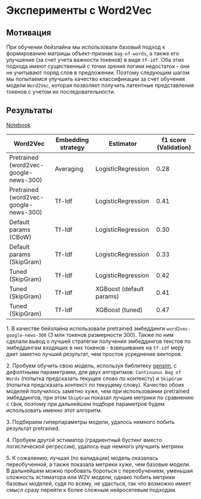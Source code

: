 # Эксперименты с Word2Vec

## Мотивация

При обучении бейзлайна мы использовали базовый подход к формированию матрицы объект-признак `bag-of-words`, а также его улучшение (за счет учета важности токенов) в виде `tf-idf`. Оба этих подхода имеют существенный с точки зрения логики недостаток - они не учитывают поряд слов в предложении. Поэтому следующим шагом мы попытаемся улучшить качество классификации за счет обучения модели `Word2Vec`, которая позволяет получить латентные представления токенов с учетом их последовательности.

## Результаты

[Notebook](/3_1_BASELINE/word2vec.ipynb)

| Word2Vec | Embedding strategy | Estimator | f1 score (Validation) |
| --- | --- | --- | --- |
| Pretrained (word2vec-google-news-300) | Averaging | LogisticRegression | 0.28 |
| Pretrained (word2vec-google-news-300) | Tf-Idf | LogisticRegression | 0.41 |
| Default params (CBoW) | Tf-Idf | LogisticRegression | 0.30 |
| Default params (SkipGram) | Tf-Idf | LogisticRegression | 0.33 |
| Tuned (SkipGram) | Tf-Idf | LogisticRegression | 0.42 |
| Tuned (SkipGram) | Tf-Idf | XGBoost (default params) | 0.41 |
| Tuned (SkipGram) | Tf-Idf | XGBoost (tuned) | 0.47 |

1\. В качестве бейзлайна использовали pretrained эмбеддинги `word2vec-google-news-300` (3 млн токенов размерности 300). Также по ним сделали вывод о лучшей стратегии получения эмбеддингов текстов по эмбеддингам входящих в них токенов - взвешивание на `tf-idf` меру дает заметно лучший результат, чем простое усреднение векторов. 

2\. Пробуем обучить свою модель, используя библитеку [gensim](https://pypi.org/project/gensim/), с дефолтными параметрами, для двух алгоритмов: `Continuous Bag of Words` (попытка предсказать текущее слово по контексту) и `SkipGram` (попытка предсказать контекст по текущему слову). Качество обоих моделей получилось заметно хуже, чем при использовании pretrained эмбеддингов, при этом `SkipGram` показал лучшие метрики по сравнению с `CBoW`, поэтому при дальнейшем подборе параметров будем использовать именно этот алгоритм.

3\. Подбираем гиперпараметры модели, удалось немного побить результат pretrained.

4\. Пробуем другой эстиматор (градиентный бустинг вместо логистической регрессии), удалось еще немного улучшить метрики.

5\. К сожалению, лучшая (по валидации) модель оказалась переобученной, а также показала метрики хуже, чем базовые модели. В дальнейшем можно пробовать бороться с переобучением, уменьшая сложность эстиматора или W2V модели, однако побить метрики базовых моделей, судя по всему, не удасться, так что возможно имеет смысл сразу перейти к более сложным нейросетевым подходам.
